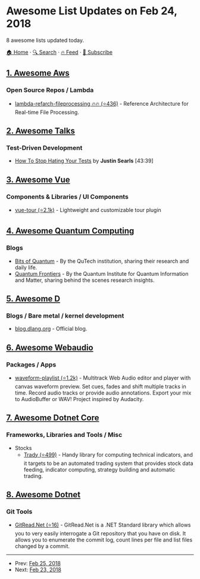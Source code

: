 # Awesome List Updates on Feb 24, 2018

8 awesome lists updated today.

[🏠 Home](/README.md) · [🔍 Search](https://test.trackawesomelist.com/search/) · [🔥 Feed](https://test.trackawesomelist.com/feed.xml) · [📮 Subscribe](https://trackawesomelist.us17.list-manage.com/subscribe?u=d2f0117aa829c83a63ec63c2f&id=36a103854c)



## [1. Awesome Aws](/content/donnemartin/awesome-aws/README.md)

### Open Source Repos / Lambda

*   [lambda-refarch-fileprocessing :fire::fire: (⭐436)](https://github.com/awslabs/lambda-refarch-fileprocessing) - Reference Architecture for Real-time File Processing.

## [2. Awesome Talks](/content/JanVanRyswyck/awesome-talks/README.md)

### Test-Driven Development

*   [How To Stop Hating Your Tests](https://vimeo.com/145917204) by **Justin Searls** \[43:39]

## [3. Awesome Vue](/content/vuejs/awesome-vue/README.md)

### Components & Libraries / UI Components

*   [vue-tour (⭐2.1k)](https://github.com/pulsardev/vue-tour) - Lightweight and customizable tour plugin

## [4. Awesome Quantum Computing](/content/desireevl/awesome-quantum-computing/README.md)

### Blogs

*   [Bits of Quantum](http://blog.qutech.nl/) - By the QuTech institution, sharing their research and daily life.
*   [Quantum Frontiers](https://quantumfrontiers.com/) - By the Quantum Institute for Quantum Information and Matter, sharing behind the scenes research insights.

## [5. Awesome D](/content/dlang-community/awesome-d/README.md)

### Blogs / Bare metal / kernel development

*   [blog.dlang.org](https://dlang.org/blog/) - Official blog.

## [6. Awesome Webaudio](/content/notthetup/awesome-webaudio/README.md)

### Packages / Apps

*   [waveform-playlist (⭐1.2k)](https://github.com/naomiaro/waveform-playlist) - Multitrack Web Audio editor and player with canvas waveform preview. Set cues, fades and shift multiple tracks in time. Record audio tracks or provide audio annotations. Export your mix to AudioBuffer or WAV! Project inspired by Audacity.

## [7. Awesome Dotnet Core](/content/thangchung/awesome-dotnet-core/README.md)

### Frameworks, Libraries and Tools / Misc

*   Stocks
    *   [Trady (⭐499)](https://github.com/lppkarl/Trady) - Handy library for computing technical indicators, and it targets to be an automated trading system that provides stock data feeding, indicator computing, strategy building and automatic trading.

## [8. Awesome Dotnet](/content/quozd/awesome-dotnet/README.md)

### Git Tools

*   [GitRead.Net (⭐16)](https://github.com/kingsimmy/GitRead.Net) - GitRead.Net is a .NET Standard library which allows you to very easily interrogate a Git repository that you have on disk. It allows you to enumerate the commit log, count lines per file and list files changed by a commit.

---

- Prev: [Feb 25, 2018](/content/2018/02/25/README.md)
- Next: [Feb 23, 2018](/content/2018/02/23/README.md)